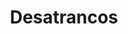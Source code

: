 ---
id: 'service-05'
title: 'Desatrancos'
titleMeta: "Pociten | Desatrancos Rápidos y Económicos - 24 horas"
canonical: https://www.desatascos-madrid.com/services/desatrancos
metaContent: "Desatascos Pociten: Desatrancos rápidos y económicos ⚡. Servicio 24h para tus urgencias. Calidad y eficiencia garantizada. ¡Llama ahora! ☎️ 647 376 782"
mediumImage: 'desatrancos.webp'
largeImage: 'desatrancos.webp'
detailBreadcrumbSubTitle: 'Desatrancos'
detailBreadcrumbDesc: 'Desatascos Baratos: Experiencia y profesionalismo desde Desatascos Pociten'
lugar: 'Madrid'
title2: 'Empresa de Desatrancos'
#PARRAFO color negro de fondo y letras en verde
detailSubTitle: 'Desatrancos: Soluciones eficientes para problemas de tuberías en tu hogar o negocio'

#PARRAFO slider
parrafo: "Resuelve tus problemas de tuberías con Desatascos Pociten"


#Set inner Html con contenido variable

contenidoDescripcion: "
<p>Como empresa líder en soluciones de pocería en Madrid, en Desatascos Pociten nos especializamos en servicios de <a href='https://www.desatascos-madrid-com'>desatrancos</a>. Nuestro equipo de profesionales altamente capacitados y experimentados está equipado con herramientas de última generación para abordar cualquier problema de obstrucción de tuberías, desde pequeñas obstrucciones hasta grandes bloqueos que pueden causar daños graves en tu hogar o negocio.</p>
<br>
<h2>¿Qué son los desatrancos?</h2>
<p>Los desatrancos son servicios de pocería que se encargan de solucionar problemas de atascos en las tuberías. Los atascos son comunes en hogares y negocios, y pueden ser causadas por una variedad de factores, como el uso excesivo de papel higiénico, cabello,toallitas, grasa y otros materiales que no deberían ser desechados en las tuberías.</p>
<br>
<br>






"
contenidoDescripcion1: "
<h2>¿Por qué debería contactarnos?</h2>
<p>En Desatascos Pociten, nos aseguramos de que nuestros clientes reciban los servicios de desatrancos más eficientes y profesionales. Al elegirnos, puedes esperar lo siguiente:</p>

<h3>1. Equipo altamente capacitado</h3>
<p>Contamos con un equipo de profesionales altamente capacitados y experimentados en el campo de la pocería y los desatrancos. Cada miembro de nuestro equipo tiene años de experiencia en el campo y está equipado con las habilidades necesarias para abordar cualquier problema de obstrucción de tuberías.</p>


<h3>2. Herramientas de última generación</h3>
<p>En Desatascos Pociten, utilizamos herramientas de última generación para garantizar que nuestros servicios de desatrancos sean eficientes y efectivos. Nuestras herramientas están diseñadas para abordar problemas de obstrucción de tuberías de cualquier tamaño y complejidad</p>

<h3>3. Soluciones personalizadas</h3>
<p>Entendemos que cada problema de obstrucción de tuberías es único, y es por eso que ofrecemos soluciones personalizadas para cada uno de nuestros clientes. Nos tomamos el tiempo para comprender el problema en cuestión y encontrar la solución adecuada para resolverlo de manera efectiva y eficiente.</p>
<br>
<h3>4. Precios competitivo</h3>
<p>En Desatascos Pociten, creemos en ofrecer servicios de alta calidad a precios justos y competitivos. Trabajamos para garantizar que nuestros servicios de desatrancos sean asequibles para nuestros clientes sin comprometer la calidad.</p>
<br>

"


contenidoDescripcion2: "
<h2>¿Cuándo debería considerar contratar servicios de desatrancos?</h2>
<p>Si experimentas alguno de los siguientes problemas, deberías considerar contratar servicios de desatrancos:</p>
<br>
<p>💧Agua que no fluye correctamente por las tuberías</p>
<p>💧Olores desagradables provenientes de las tuberías</p>
<p>💧Sonidos extraños provenientes de las tuberías</p>
<p>💧Pequeñas obstrucciones que no se pueden solucionar con productos químicos convencionales</p>
<br>

<h2>¿Cómo puedo prevenir problemas de obstrucción de tuberías?</h2>
<p>➡️Aquí hay algunas medidas que puedes tomar para prevenir problemas de obstrucción de tuberías en tu hogar o negocio:</p>
<p>➡️No arrojes materiales inapropiados por el desagüe, como toallitas húmedas, pañales, grasa o aceite.</p>
<p>➡️Usa rejillas en los desagües para evitar que el cabello y otros residuos entren en las tuberías.</p>
<p>➡️Limpia regularmente los desagües con agua caliente y bicarbonato de sodio para prevenir la acumulación de residuos.</p>

<br>
<h2>¿Cómo funciona el proceso de desatrancos de Desatascos Pociten?</h2>
<p>Cuando nos llamas para solicitar nuestros servicios de desatrancos, enviaremos a uno de nuestros profesionales a tu hogar o negocio para realizar una evaluación del problema. Utilizaremos herramientas de última generación, como cámaras de inspección y equipos de alta presión, para identificar la causa del problema. Una vez que se haya identificado la causa, desarrollaremos una solución personalizada y efectiva para resolver el problema de obstrucción de tuberías.</h3>
<br>
"


contenidoDescripcion3: "
<br>
<h2>¿Qué otros servicios ofrece Desatascos Pociten?</h2>
<p>Además de nuestros servicios de desatrancos, en Desatascos Pociten también ofrecemos una amplia gama de servicios de pocería, como instalación de tuberías, reparación de fugas y mantenimiento fosas sépticas, construccioón de pozos negros, limpieza y mantenimiento de alcantarillado, limpieza de arquetas. Nos enorgullece ofrecer servicios de alta calidad a precios competitivos y con un enfoque personalizado para satisfacer las necesidades de cada uno de nuestros clientes.</p>
<br>
<h2>¿Dónde ofrecemos nuestros servicios?</h2>
<p>✅ Pisos y viviendas en general con problemas de atascos en bañeras, fregaderos o inodoros</p>
<br>
<p>✅ Chalets individuales, adosados o pareados de clientes particulares en general con problemas de atascos en arquetas de hojas o tierra.</p>
<br>
<p>✅ Colegios con atascos en general de aseos y arquetas de patios.</p>
<br>
<p>✅ Urbanizaciones con atascos, arquetas deterioradas, problemas de tuberías o bajantes.</p>
<br>
<p>✅ Restaurantes con problemas de atascos en cocina, fregaderos o en los aseos de los clientes</p>
<br>
<p>✅ Instalaciones deportivas con problemas en los desagües de las piscina o vaciado de arquetas en los vestuarios.</p>
<br>
<p>✅ Hoteles para el mantenimiento de sus instalaciones, queriendo dar siempre el mejor servicio a sus huéspedes.</p>
<br>
<p>✅ Multinacionales para incidencias o mantenimiento de las instalaciones distribuidas en sus oficinas.</p>
<br>
<p>✅ Naves industriales, que generan residuos que sin remedio se acumulan en sus arquetas produciendo atrancos.</p>
<br>
<p>Si estás experimentando problemas de obstrucción de tuberías en tu hogar o negocio, Desatascos Pociten es la solución perfecta para ti. Con nuestro equipo altamente capacitado, herramientas de última generación, soluciones personalizadas y precios competitivos, puedes estar seguro de que recibirás los mejores servicios de desatrancos en el mercado. Además, ofrecemos una amplia gama de servicios de pocería para satisfacer todas tus necesidades.</p>

"


accordionData:
 [
    {
      question: '¿Qué diferencia existe entre desatascos y desatrancos en Desatascos Pociten?',
      answer:
        'Aunque los términos desatascos y desatrancos pueden usarse indistintamente, en Desatascos Pociten nos referimos a desatrancos cuando se trata de situaciones más complejas que requieren técnicas y herramientas especializadas para eliminar obstrucciones en tuberías, alcantarillas y otros sistemas de saneamiento.',
    },
    {
      question: '¿Qué tipos de desatrancos realiza el equipo de Desatascos Pociten?',
      answer:
        'En Desatascos Pociten, ofrecemos una amplia gama de servicios de desatrancos, desde intervenciones en tuberías domésticas hasta soluciones para sistemas de saneamiento industrial y municipal. Nuestros profesionales están capacitados para manejar desatrancos en alcantarillas, fosas sépticas, pozos, bajantes y cualquier otro sistema de drenaje que requiera atención.',
    },
    {
      question: '¿Cuánto tiempo tarda Desatascos Pociten en solucionar un problema de desatrancos?',
      answer:
        'El tiempo requerido para resolver un problema de desatrancos en Desatascos Pociten dependerá de la naturaleza y la magnitud de la obstrucción. Nuestros técnicos están capacitados para evaluar rápidamente la situación y aplicar las soluciones adecuadas. Nos esforzamos por completar cada intervención de manera oportuna y eficiente, minimizando las molestias para nuestros clientes.',
    },
      {
      question: '¿Qué garantías ofrece Desatascos Pociten en sus servicios de desatrancos?',
      answer: 'La satisfacción del cliente es nuestra máxima prioridad en Desatascos Pociten. Por ello, ofrecemos garantías en todos nuestros servicios de desatrancos. Si experimenta algún problema relacionado con el trabajo realizado, no dude en ponerse en contacto con nuestro equipo de atención al cliente para que podamos abordar y resolver el problema de inmediato.'
    },
      {
      question: '¿Qué medidas de seguridad y protección al medio ambiente se aplican en los servicios de desatrancos de Desatascos Pociten?',
      answer:
        'En Desatascos Pociten, nos comprometemos a proteger el medio ambiente y garantizar la seguridad de nuestros clientes y empleados. Utilizamos equipos y técnicas que minimizan el impacto ambiental y cumplimos con todas las regulaciones y leyes aplicables. Además, nuestros técnicos están capacitados en procedimientos de seguridad para garantizar que cada intervención de desatrancos se realice de manera segura y responsable.',
    },
  ]

isFeatured: true
---